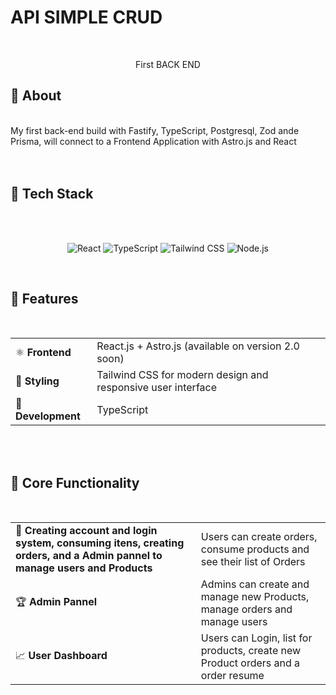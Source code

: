 # API SIMPLE CRUD

<br />
<p align="center">
  First BACK END
</p>

## 💫 About

<br />
My first back-end build with Fastify, TypeScript, Postgresql, Zod ande Prisma, will connect to a Frontend Application with Astro.js and React
<br />
<br />
<br />

## 🚀 Tech Stack

<br />
<br />
<p align="center">
  <img src="https://img.shields.io/badge/React-61DAFB?style=flat-square&logo=react&logoColor=black" alt="React" />
  <img src="https://img.shields.io/badge/TypeScript-3178C6?style=flat-square&logo=typescript&logoColor=white" alt="TypeScript" />
  <img src="https://img.shields.io/badge/Tailwind_CSS-38B2AC?style=flat-square&logo=tailwind-css&logoColor=white" alt="Tailwind CSS" />
  <img src="https://img.shields.io/badge/Node.js-339933?style=flat-square&logo=node.js&logoColor=white" alt="Node.js" />
</p>
<br />

## 🔧 Features

<br />
<table>
  <tr>
    <td>⚛️ <b>Frontend</b></td>
    <td>React.js + Astro.js (available on version 2.0 soon)</td>
  </tr>
  <tr>
    <td>🎨 <b>Styling</b></td>
    <td>Tailwind CSS for modern design and responsive user interface</td>
  </tr>
  <tr>
    <td>📱 <b>Development</b></td>
    <td>TypeScript</td>
  </tr>
</table>

<br/>
<br/>

## 🌟 Core Functionality

<br />
<table>
  <tr>
    <td>🔗 <b>Creating account and login system, consuming itens, creating orders, and a Admin pannel to manage users and Products</b></td>
    <td>Users can create orders, consume products and see their list of Orders</td>
  </tr>
  <tr>
    <td>🏆 <b>Admin Pannel</b></td>
    <td>Admins can create and manage new Products, manage orders and manage users </td>
  </tr>
  <tr>
    <td>📈 <b>User Dashboard</b></td>
    <td>Users can Login, list for products, create new Product orders and a order resume</td>
  </tr>
</table>
